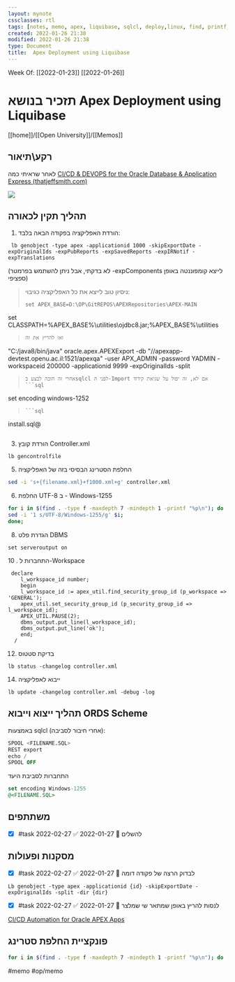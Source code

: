 ```yaml
---
layout: mynote
cssclasses: rtl
tags: [notes, memo, apex, liquibase, sqlcl, deploy,linux, find, printf, sed, bash,shell, management, infrastractures, devops, op] 
created: 2022-01-26 21:38
modified: 2022-01-26 21:38
type: Document
title:  Apex Deployment using Liquibase 
---
```

Week Of: [[2022-01-23]]
[[2022-01-26]]


#  תזכיר בנושא  Apex Deployment using Liquibase


[[home]]/[[Open University]]/[[Memos]]

## רקע\תיאור
לאחר שראיתי כמה
[CI/CD & DEVOPS for the Oracle Database & Application Express (thatjeffsmith.com)](https://www.thatjeffsmith.com/archive/2021/04/ci-cd-with-oracle-database-and-apex/)
<script async class="speakerdeck-embed" data-id="3907387cd19546b3b534c62d8168872a" data-ratio="1.77777777777778" src="//speakerdeck.com/assets/embed.js"></script>

![](https://speakerdeck.com/thatjeffsmith/cd-with-oracle-database-and-apex)

## תהליך תקין לכאורה
1. הורדת האפליקציה בפקודה הבאה בלבד:
```plsql
 lb genobject -type apex -applicationid 1000 -skipExportDate -expOriginalIds -expPubReports -expSavedReports -expIRNotif -expTranslations
```
(לא בדקתי, אבל ניתן להשתמש בפרמטר -expComponents לייצא קומפוננטה באופן ספציפי)
> ניסיון טוב לייצא את כל האפליקציה כגיבוי:
>``` 
>set APEX_BASE=D:\OP\GitREPOS\APEXRepositories\APEX-MAIN
set CLASSPATH=%APEX_BASE%\utilities\ojdbc8.jar;%APEX_BASE%\utilities
>```
>ואז להריץ את זה
>``` 
 "C:/java8/bin/java" oracle.apex.APEXExport -db "//apexapp-devtest.openu.ac.il:1521/apexqa" -user APX_ADMIN -password YADMIN -workspaceid 200000 -applicationid 9999 -expOriginalIds -split
> ```
> אחרי זה חובה לבצע בsqlcl לפני ה-Import אם לא, זה יפול על שגיאת קידוד
> ```sql
set encoding windows-1252
>```
>```sql
install.sql@ 
>```

3. הורדת קובץ Controller.xml
```plsql
lb gencontrolfile
```

5. החלפת הסטרינג הבסיסי בזה של האפליקציה
```bash
sed -i 's+{filename.xml}+f1000.xml+g' controller.xml

```
6. החלפת UTF-8  ב - Windows-1255 
```bash
for i in $(find . -type f -maxdepth 7 -mindepth 1 -printf "%p\n"); do 
sed -i '1 s/UTF-8/Windows-1255/g' $i; 
done;
```

8. הגדרת פלט DBMS 
```plsql
set serveroutput on  
```

10 . התחברות ל-Workspace
```plsql
 declare
    l_workspace_id number;
    begin
    l_workspace_id := apex_util.find_security_group_id (p_workspace => 'GENERAL');
    apex_util.set_security_group_id (p_security_group_id => l_workspace_id);
    APEX_UTIL.PAUSE(2);
    dbms_output.put_line(l_workspace_id);
    dbms_output.put_line('ok');
    end;
  /
```

12. בדיקת סטטוס
```plsql
lb status -changelog controller.xml

```

14. ייבוא לאפליקציה
```plsql
lb update -changelog controller.xml -debug -log

```
## תהליך ייצוא וייבוא ORDS Scheme
באמצעות sqlcl (אחרי חיבור לסביבה):
```sql
SPOOL <FILENAME.SQL> 
REST export
echo /
SPOOL OFF
```
התחברות לסביבת היעד
```sql
set encoding Windows-1255
@<FILENAME.SQL>
```

## משתתפים
- [x] #task להשלים 📅 2022-01-27 ✅ 2022-02-27
## מסקנות ופעולות
- [x] #task לבדוק הרצה של פקודה דומה 📅 2022-01-27 ✅ 2022-02-27
```
Lb genobject -type apex -applicationid {id} -skipExportDate -expOriginalIds -split -dir {dir}
```

- [x] #task לנסות להריץ באופן שמתאר שי שמלצר 📅 2022-01-27 ✅ 2022-02-27
 
[CI/CD Automation for Oracle APEX Apps](https://blogs.oracle.com/shay/post/cicd-automation-for-oracle-apex-apps)


## פונקציית החלפת סטרינג
```bash
for i in $(find . -type f -maxdepth 7 -mindepth 1 -printf "%p\n"); do     sed -i '1 s/UTF-8/Windows-1255/g' $i; done;

```

#memo #op/memo
